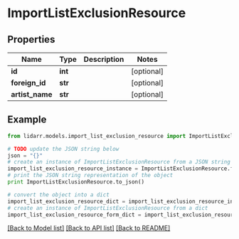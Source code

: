 # ImportListExclusionResource


## Properties
Name | Type | Description | Notes
------------ | ------------- | ------------- | -------------
**id** | **int** |  | [optional] 
**foreign_id** | **str** |  | [optional] 
**artist_name** | **str** |  | [optional] 

## Example

```python
from lidarr.models.import_list_exclusion_resource import ImportListExclusionResource

# TODO update the JSON string below
json = "{}"
# create an instance of ImportListExclusionResource from a JSON string
import_list_exclusion_resource_instance = ImportListExclusionResource.from_json(json)
# print the JSON string representation of the object
print ImportListExclusionResource.to_json()

# convert the object into a dict
import_list_exclusion_resource_dict = import_list_exclusion_resource_instance.to_dict()
# create an instance of ImportListExclusionResource from a dict
import_list_exclusion_resource_form_dict = import_list_exclusion_resource.from_dict(import_list_exclusion_resource_dict)
```
[[Back to Model list]](../README.md#documentation-for-models) [[Back to API list]](../README.md#documentation-for-api-endpoints) [[Back to README]](../README.md)



